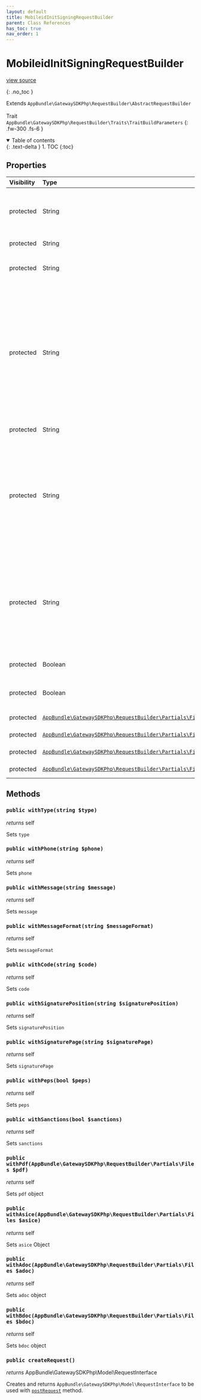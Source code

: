 ```yaml
---
layout: default
title: MobileidInitSigningRequestBuilder
parent: Class References
has_toc: true
nav_order: 1
---
```


# MobileidInitSigningRequestBuilder
[view source](https://github.com/Mark-Sign/gateway-sdk-php/blob/master/src/RequestBuilder/MobileidInitSigningRequestBuilder.php)

{: .no_toc }

Extends `AppBundle\GatewaySDKPhp\RequestBuilder\AbstractRequestBuilder` <br><br> Trait `AppBundle\GatewaySDKPhp\RequestBuilder\Traits\TraitBuildParameters`
{: .fw-300 .fs-6 }

<details open markdown="block">
  <summary>
    Table of contents
  </summary>
  {: .text-delta }
1. TOC
{:toc}
</details>

## Properties

| Visibility | Type | Name | Description |
| :--- | :--- | :--- | :--- |
| protected | String | type | Document format. Possible values: pdf, adoc, bdoc, asice |
| protected | String | phone | Phone number |
| protected | String | message | Message to be displayed on phone screen |
| protected | String | messageFormat | Format of the message which is displayed on the phone screen. Possible values: GSM-7 (default), UCS-2. Max characters count for GSM-7 and UCS-2 is 40 and 20 characters respectively |
| protected | String | code | Personal code |
| protected | String | signaturePosition | Position of a visible signature in the document. Possible values: auto, left_top, left_bottom, right_top, right_bottom. default results in invisible signature |
| protected | String | signaturePage | Page of a visible signature (pdf annotation) in the pdf document. Possible values: first_page, last_page. Default: last_page |
| protected | Boolean | peps | Whether to check PEPs information |
| protected | Boolean | sanctions | Whether to check sanctions information |
| protected | [`AppBundle\GatewaySDKPhp\RequestBuilder\Partials\Files`](/class-ref/GatewaySDKPhp/RequestBuilder/Partials/Files.html) | pdf | PDF files object |
| protected | [`AppBundle\GatewaySDKPhp\RequestBuilder\Partials\Files`](/class-ref/GatewaySDKPhp/RequestBuilder/Partials/Files.html) | asice | ASICE files object |
| protected | [`AppBundle\GatewaySDKPhp\RequestBuilder\Partials\Files`](/class-ref/GatewaySDKPhp/RequestBuilder/Partials/Files.html) | adoc | ADOC files object |
| protected | [`AppBundle\GatewaySDKPhp\RequestBuilder\Partials\Files`](/class-ref/GatewaySDKPhp/RequestBuilder/Partials/Files.html) | bdoc | BDOC files object |


## Methods

### `public withType(string $type)`

*returns* self

Sets `type`

### `public withPhone(string $phone)`

*returns* self

Sets `phone`

### `public withMessage(string $message)`

*returns* self

Sets `message`

### `public withMessageFormat(string $messageFormat)`

*returns* self

Sets `messageFormat`

### `public withCode(string $code)`

*returns* self

Sets `code`

### `public withSignaturePosition(string $signaturePosition)`

*returns* self

Sets `signaturePosition`

### `public withSignaturePage(string $signaturePage)`

*returns* self

Sets `signaturePage`

### `public withPeps(bool $peps)`

*returns* self

Sets `peps`

### `public withSanctions(bool $sanctions)`

*returns* self

Sets `sanctions`

### `public withPdf(AppBundle\GatewaySDKPhp\RequestBuilder\Partials\Files $pdf)`

*returns* self

Sets `pdf` object

### `public withAsice(AppBundle\GatewaySDKPhp\RequestBuilder\Partials\Files $asice)`

*returns* self

Sets `asice` Object

### `public withAdoc(AppBundle\GatewaySDKPhp\RequestBuilder\Partials\Files $adoc)`

*returns* self

Sets `adoc` object

### `public withBdoc(AppBundle\GatewaySDKPhp\RequestBuilder\Partials\Files $bdoc)`

*returns* self

Sets `bdoc` object

### `public createRequest()`

*returns* AppBundle\GatewaySDKPhp\Model\RequestInterface

Creates and returns `AppBundle\GatewaySDKPhp\Model\RequestInterface` to be used with [`postRequest`](/class-ref/GatewaySDKPhp/ConnectorInterface.html#public-postrequestappbundlegatewaysdkphpmodelrequestinterface-request) method.

